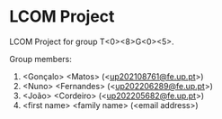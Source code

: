 # LCOM Project

LCOM Project for group T&lt;0&gt;&lt;8&gt;G&lt;0&gt;&lt;5&gt;.

Group members:

1. &lt;Gonçalo&gt; &lt;Matos&gt; (&lt;up202108761@fe.up.pt&gt;)
2. &lt;Nuno&gt; &lt;Fernandes&gt; (&lt;up202206289@fe.up.pt&gt;)
3. &lt;João&gt; &lt;Cordeiro&gt; (&lt;up202205682@fe.up.pt&gt;)
4. &lt;first name&gt; &lt;family name&gt; (&lt;email address&gt;)
